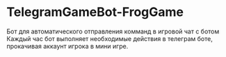 # TelegramGameBot-FrogGame
Бот для автоматического отправления комманд в игровой чат с ботом
Каждый час бот выполняет необходимые действия в телеграм боте, прокачивая аккаунт игрока в мини игре.
